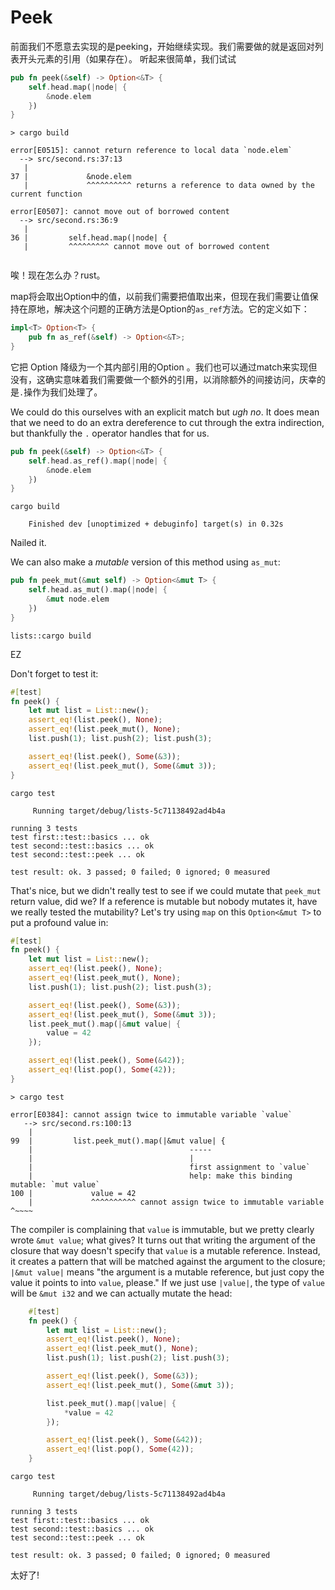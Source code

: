 # Peek



前面我们不愿意去实现的是peeking，开始继续实现。我们需要做的就是返回对列表开头元素的引用（如果存在）。 听起来很简单，我们试试

```rust ,ignore
pub fn peek(&self) -> Option<&T> {
    self.head.map(|node| {
        &node.elem
    })
}
```

```text
> cargo build

error[E0515]: cannot return reference to local data `node.elem`
  --> src/second.rs:37:13
   |
37 |             &node.elem
   |             ^^^^^^^^^^ returns a reference to data owned by the current function

error[E0507]: cannot move out of borrowed content
  --> src/second.rs:36:9
   |
36 |         self.head.map(|node| {
   |         ^^^^^^^^^ cannot move out of borrowed content


```

唉！现在怎么办？rust。

map将会取出Option中的值，以前我们需要把值取出来，但现在我们需要让值保持在原地，解决这个问题的正确方法是Option的`as_ref`方法。它的定义如下：

```rust ,ignore
impl<T> Option<T> {
    pub fn as_ref(&self) -> Option<&T>;
}
```

它把 Option<T> 降级为一个其内部引用的Option 。我们也可以通过match来实现但没有，这确实意味着我们需要做一个额外的引用，以消除额外的间接访问，庆幸的是`.`操作为我们处理了。

We could do this ourselves with an explicit match
but *ugh no*. It does mean that we need to do an extra dereference to cut through the extra indirection, but thankfully
the `.` operator handles that for us.

```rust ,ignore
pub fn peek(&self) -> Option<&T> {
    self.head.as_ref().map(|node| {
        &node.elem
    })
}
```

```text
cargo build

    Finished dev [unoptimized + debuginfo] target(s) in 0.32s
```

Nailed it.

We can also make a *mutable* version of this method using `as_mut`:

```rust ,ignore
pub fn peek_mut(&mut self) -> Option<&mut T> {
    self.head.as_mut().map(|node| {
        &mut node.elem
    })
}
```

```text
lists::cargo build
```

EZ

Don't forget to test it:

```rust ,ignore
#[test]
fn peek() {
    let mut list = List::new();
    assert_eq!(list.peek(), None);
    assert_eq!(list.peek_mut(), None);
    list.push(1); list.push(2); list.push(3);

    assert_eq!(list.peek(), Some(&3));
    assert_eq!(list.peek_mut(), Some(&mut 3));
}
```

```text
cargo test

     Running target/debug/lists-5c71138492ad4b4a

running 3 tests
test first::test::basics ... ok
test second::test::basics ... ok
test second::test::peek ... ok

test result: ok. 3 passed; 0 failed; 0 ignored; 0 measured

```

That's nice, but we didn't really test to see if we could mutate that `peek_mut` return value, did we? If a reference is
mutable but nobody mutates it, have we really tested the mutability? Let's try using `map` on this `Option<&mut T>` to
put a profound value in:

```rust ,ignore
#[test]
fn peek() {
    let mut list = List::new();
    assert_eq!(list.peek(), None);
    assert_eq!(list.peek_mut(), None);
    list.push(1); list.push(2); list.push(3);

    assert_eq!(list.peek(), Some(&3));
    assert_eq!(list.peek_mut(), Some(&mut 3));
    list.peek_mut().map(|&mut value| {
        value = 42
    });

    assert_eq!(list.peek(), Some(&42));
    assert_eq!(list.pop(), Some(42));
}
```

```text
> cargo test

error[E0384]: cannot assign twice to immutable variable `value`
   --> src/second.rs:100:13
    |
99  |         list.peek_mut().map(|&mut value| {
    |                                   -----
    |                                   |
    |                                   first assignment to `value`
    |                                   help: make this binding mutable: `mut value`
100 |             value = 42
    |             ^^^^^^^^^^ cannot assign twice to immutable variable          ^~~~~
```

The compiler is complaining that `value` is immutable, but we pretty clearly wrote `&mut value`; what gives? It turns
out that writing the argument of the closure that way doesn't specify that `value` is a mutable reference. Instead, it
creates a pattern that will be matched against the argument to the closure; `|&mut value|` means "the argument is a
mutable reference, but just copy the value it points to into `value`, please."  If we just use `|value|`, the type
of `value` will be `&mut i32` and we can actually mutate the head:

```rust ,ignore
    #[test]
    fn peek() {
        let mut list = List::new();
        assert_eq!(list.peek(), None);
        assert_eq!(list.peek_mut(), None);
        list.push(1); list.push(2); list.push(3);

        assert_eq!(list.peek(), Some(&3));
        assert_eq!(list.peek_mut(), Some(&mut 3));

        list.peek_mut().map(|value| {
            *value = 42
        });

        assert_eq!(list.peek(), Some(&42));
        assert_eq!(list.pop(), Some(42));
    }
```

```text
cargo test

     Running target/debug/lists-5c71138492ad4b4a

running 3 tests
test first::test::basics ... ok
test second::test::basics ... ok
test second::test::peek ... ok

test result: ok. 3 passed; 0 failed; 0 ignored; 0 measured

```

太好了!